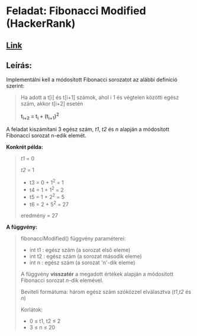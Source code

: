 # Feladat: Fibonacci Modified (HackerRank)

## [Link](https://www.hackerrank.com/challenges/fibonacci-modified/problem?isFullScreen=true)

## Leírás:
Implementálni kell a módosított Fibonacci sorozatot az alábbi definíció szerint:
> Ha adott a t[i] és t[i+1] számok, ahol i 1 és végtelen közötti egész szám, akkor t[i+2] esetén
>
> **t<sub>i+2</sub> = t<sub>i</sub> + (t<sub>i+1</sub>)<sup>2</sup>**
>

A feladat kiszámítani 3 egész szám, *t1*, *t2* és *n* alapján a módosított Fibonacci sorozat n-edik elemét.
> 
**Konkrét példa:**
> *t1* = 0
> 
> *t2* = 1
> 
>* t3 = 0 + 1<sup>2</sup> = 1
>* t4 = 1 + 1<sup>2</sup> = 2
>* t5 = 1 + 2<sup>2</sup> = 5
>* t6 = 2 + 5<sup>2</sup> = 27 
>
> eredmény = 27


**A függvény:**
> fibonacciModified() függvény paraméterei:
> * int t1 : egész szám (a sorozat első eleme)
> * int t2 : egész szám (a sorozat második eleme)
> * int n : egész szám (a sorozat 'n'-dik eleme)
>
> A függvény **visszatér** a megadott értékek alapján a módosított Fibonacci sorozat *n*-dik elemével.
>
> Beviteli formátuma: három egész szám szóközzel elválasztva (*t1*,*t2* és *n*)
>
> Korlátok:
>   * 0 $\le$ t1, t2 $\le$ 2
>   * 3 $\le$ n $\le$ 20
